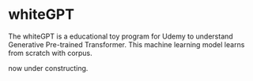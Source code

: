 # whiteGPT
The whiteGPT is a educational toy program for Udemy to understand Generative Pre-trained Transformer.
This machine learning model learns from scratch with corpus.

now under constructing.

